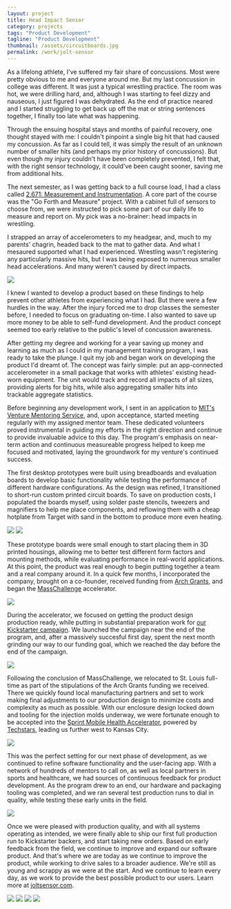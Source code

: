 ```yaml
---
layout: project
title: Head Impact Sensor
category: projects
tags: "Product Development"
tagline: "Product Development"
thumbnail: /assets/circuitboards.jpg
permalink: /work/jolt-sensor
---
```


As a lifelong athlete, I've suffered my fair share of concussions. Most were pretty obvious to me and everyone around me. But my last concussion in college was different. It was just a typical wrestling practice. The room was hot, we were drilling hard, and, although I was starting to feel dizzy and nauseous, I just figured I was dehydrated. As the end of practice neared and I started struggling to get back up off the mat or string sentences together, I finally too late what was happening.

Through the ensuing hospital stays and months of painful recovery, one thought stayed with me: I couldn't pinpoint a single big hit that had caused my concussion. As far as I could tell, it was simply the result of an unknown number of smaller hits (and perhaps my prior history of concussions). But even though my injury couldn't have been completely prevented, I felt that, with the right sensor technology, it could've been caught sooner, saving me from additional hits.

The next semester, as I was getting back to a full course load, I had a class called [2.671: Measurement and Instrumentation](http://web.mit.edu/2.671/www/). A core part of the course was the "Go Forth and Measure" project. With a cabinet full of sensors to choose from, we were instructed to pick some part of our daily life to measure and report on. My pick was a no-brainer: head impacts in wrestling.

I strapped an array of accelerometers to my headgear, and, much to my parents' chagrin, headed back to the mat to gather data. And what I mesaured supported what I had experienced. Wrestling wasn't registering any particularly massive hits, but I was being exposed to numerous smaller head accelerations. And many weren't caused by direct impacts.

[![](/assets/work/jolt/jolt01.jpg)](/assets/work/jolt/jolt01.jpg)

I knew I wanted to develop a product based on these findings to help prevent other athletes from experiencing what I had. But there were a few hurdles in the way. After the injury forced me to drop classes the semester before, I needed to focus on graduating on-time. I also wanted to save up more money to be able to self-fund development. And the product concept seemed too early relative to the public's level of concussion awareness.

After getting my degree and working for a year saving up money and learning as much as I could in my management training program, I was ready to take the plunge. I quit my job and began work on developing the product I'd dreamt of. The concept was fairly simple: put an app-connected accelerometer in a small package that works with athletes' existing head-worn equipment. The unit would track and record all impacts of all sizes, providing alerts for big hits, while also aggregating smaller hits into trackable aggregate statistics.

Before beginning any development work, I sent in an application to [MIT's Venture Mentoring Service](http://vms.mit.edu/), and, upon acceptance, started meeting regularly with my assigned mentor team. These dedicated volunteers proved instrumental in guiding my efforts in the right direction and continue to provide invaluable advice to this day. The program's emphasis on near-term action and continuous measureable progress helped to keep me focused and motivated, laying the groundwork for my venture's continued success.

The first desktop prototypes were built using breadboards and evaluation boards to develop basic functionality while testing the performance of different hardware configurations. As the design was refined, I transitioned to short-run custom printed circuit boards. To save on production costs, I populated the boards myself, using solder paste stencils, tweezers and magnifiers to help me place components, and reflowing them with a cheap hotplate from Target with sand in the bottom to produce more even heating.

[![](/assets/work/jolt/jolt03.jpg)](/assets/work/jolt/jolt03.jpg)
[![](/assets/work/jolt/jolt04.jpg)](/assets/work/jolt/jolt04.jpg)

These prototype boards were small enough to start placing them in 3D printed housings, allowing me to better test different form factors and mounting methods, while evaluating performance in real-world applications. At this point, the product was real enough to begin putting together a team and a real company around it. In a quick few months, I incorporated the company, brought on a co-founder, received funding from [Arch Grants](http://archgrants.org/), and began the [MassChallenge](http://masschallenge.org/) accelerator.

[![](/assets/work/jolt/jolt05.jpg)](/assets/work/jolt/jolt05.jpg)

During the accelerator, we focused on getting the product design production ready, while putting in substantial preparation work for [our Kickstarter campaign](http://joltsensor.com/kickstarter). We launched the campaign near the end of the program, and, after a massively succesful first day, spent the next month grinding our way to our funding goal, which we reached the day before the end of the campaign.

[![](/assets/work/jolt/jolt06.png)](/assets/work/jolt/jolt06.png)

Following the conclusion of MassChallenge, we relocated to St. Louis full-time as part of the stipulations of the Arch Grants funding we received. There we quickly found local manufacturing partners and set to work making final adjustments to our production design to minimize costs and complexity as much as possible. With our enclosure design locked down and tooling for the injection molds underway, we were fortunate enough to be accepted into the [Sprint Mobile Health Accelerator](http://sprintaccel.com/), powered by [Techstars](http://www.techstars.com/), leading us further west to Kansas City.

[![](/assets/work/jolt/jolt07.jpg)](/assets/work/jolt/jolt07.jpg)

This was the perfect setting for our next phase of development, as we continued to refine software functionality and the user-facing app. With a network of hundreds of mentors to call on, as well as local partners in sports and healthcare, we had sources of continuous feedback for product development. As the program drew to an end, our hardware and packaging tooling was completed, and we ran several test production runs to dial in quality, while testing these early units in the field.

[![](/assets/work/jolt/jolt08.jpg)](/assets/work/jolt/jolt08.jpg)

Once we were pleased with production quality, and with all systems operating as intended, we were finally able to ship our first full production run to Kickstarter backers, and start taking new orders. Based on early feedback from the field, we continue to improve and expand our software product. And that's where we are today as we continue to improve the product, while working to drive sales to a broader audience. We're still as young and scrappy as we were at the start. And we continue to learn every day, as we work to provide the best possible product to our users. Learn more at [joltsensor.com](http://joltsensor.com).

[![](/assets/work/jolt/jolt09.jpg)](/assets/work/jolt/jolt09.jpg)
[![](/assets/work/jolt/jolt10.jpg)](/assets/work/jolt/jolt10.jpg)
[![](/assets/work/jolt/jolt11.jpg)](/assets/work/jolt/jolt11.jpg)
[![](/assets/work/jolt/jolt12.png)](/assets/work/jolt/jolt12.png)
